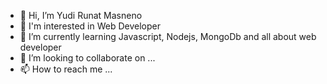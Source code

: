 - 👋 Hi, I’m Yudi Runat Masneno
- 👀 I'm interested in Web Developer
- 🌱 I’m currently learning Javascript, Nodejs, MongoDb and all about web developer
- 💞️ I’m looking to collaborate on ...
- 📫 How to reach me ...

<!---
Yudi210398/Yudi210398 is a ✨ special ✨ repository because its `README.md` (this file) appears on your GitHub profile.
You can click the Preview link to take a look at your changes.
--->
